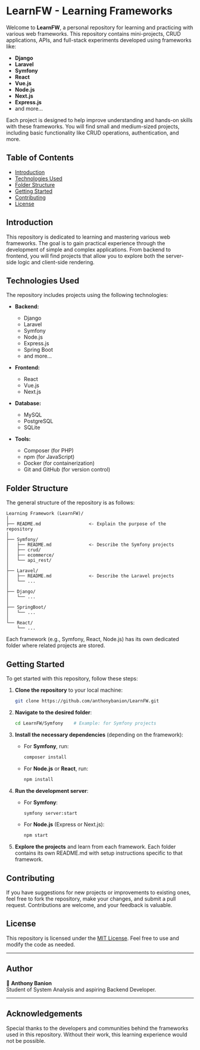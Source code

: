 # LearnFW - Learning Frameworks

Welcome to **LearnFW**, a personal repository for learning and practicing with various web frameworks. This repository contains mini-projects, CRUD applications, APIs, and full-stack experiments developed using frameworks like:

- **Django**
- **Laravel**
- **Symfony**
- **React**
- **Vue.js**
- **Node.js**
- **Next.js**
- **Express.js**
- and more...

Each project is designed to help improve understanding and hands-on skills with these frameworks. You will find small and medium-sized projects, including basic functionality like CRUD operations, authentication, and more.

## Table of Contents

- [Introduction](#introduction)
- [Technologies Used](#technologies-used)
- [Folder Structure](#folder-structure)
- [Getting Started](#getting-started)
- [Contributing](#contributing)
- [License](#license)

## Introduction

This repository is dedicated to learning and mastering various web frameworks. The goal is to gain practical experience through the development of simple and complex applications. From backend to frontend, you will find projects that allow you to explore both the server-side logic and client-side rendering.

## Technologies Used

The repository includes projects using the following technologies:

- **Backend:**
  - Django
  - Laravel
  - Symfony
  - Node.js
  - Express.js
  - Spring Boot
  - and more...

- **Frontend:**
  - React
  - Vue.js
  - Next.js

- **Database:**
  - MySQL
  - PostgreSQL
  - SQLite

- **Tools:**
  - Composer (for PHP)
  - npm (for JavaScript)
  - Docker (for containerization)
  - Git and GitHub (for version control)

## Folder Structure

The general structure of the repository is as follows:

```
Learning Framework (LearnFW)/
│
├── README.md                  <- Explain the purpose of the repository
│
├── Symfony/
│   ├── README.md              <- Describe the Symfony projects
│   ├── crud/
│   ├── ecommerce/
│   └── api_rest/
│
├── Laravel/
│   ├── README.md              <- Describe the Laravel projects
│   └── ...
│
├── Django/
│   └── ...
│
├── SpringBoot/
│   └── ...
│
└── React/
    └── ...
```


Each framework (e.g., Symfony, React, Node.js) has its own dedicated folder where related projects are stored.

## Getting Started

To get started with this repository, follow these steps:

1. **Clone the repository** to your local machine:
    ```bash
    git clone https://github.com/anthonybanion/LearnFW.git
    ```

2. **Navigate to the desired folder**:
    ```bash
    cd LearnFW/Symfony    # Example: for Symfony projects
    ```

3. **Install the necessary dependencies** (depending on the framework):
    - For **Symfony**, run:
      ```bash
      composer install
      ```

    - For **Node.js** or **React**, run:
      ```bash
      npm install
      ```

4. **Run the development server**:
    - For **Symfony**:
      ```bash
      symfony server:start
      ```
    - For **Node.js** (Express or Next.js):
      ```bash
      npm start
      ```

5. **Explore the projects** and learn from each framework. Each folder contains its own README.md with setup instructions specific to that framework.

## Contributing

If you have suggestions for new projects or improvements to existing ones, feel free to fork the repository, make your changes, and submit a pull request. Contributions are welcome, and your feedback is valuable.

## License

This repository is licensed under the [MIT License](LICENSE). Feel free to use and modify the code as needed.

---

## Author

👤 **Anthony Banion**  
Student of System Analysis and aspiring Backend Developer.  

---

## Acknowledgements

Special thanks to the developers and communities behind the frameworks used in this repository. Without their work, this learning experience would not be possible.

